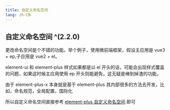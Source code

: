 ```yaml
---
title: 自定义命名空间
lang: zh-CN
---
```


## 自定义命名空间 ^(2.2.0)

更改命名空间是个不错的功能。举个例子，使用微前端框架，假设主应用是 vue3 + ep,子应用是 vue2 + el。

element-ui 和 element-plus 样式如果都是以 el 开头的话，可能会出现样式覆盖的问题，如果这时候主应用使用 ep 开头则能避免，这无疑是棒到掉渣的功能。

由于 element-plus-x 本身就是基于 element-plus 其内部很多的方法去开发，比如，命名规范，全局配置，国际化

所以自定义命名空间直接参考 [element-plus 自定义命名空间](https://element-plus.org/zh-CN/guide/namespace.html) 即可
